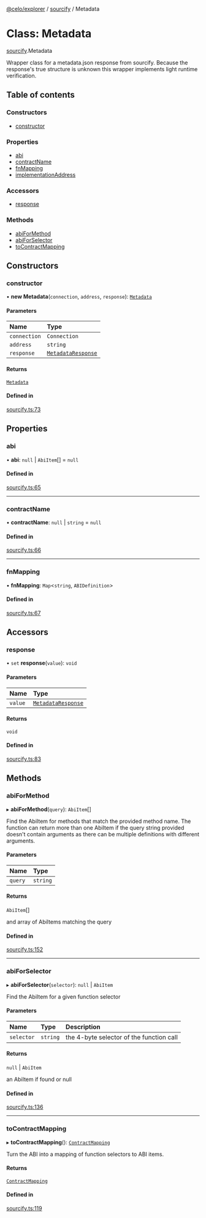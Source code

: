 [@celo/explorer](../README.md) / [sourcify](../modules/sourcify.md) / Metadata

# Class: Metadata

[sourcify](../modules/sourcify.md).Metadata

Wrapper class for a metadata.json response from sourcify.
Because the response's true structure is unknown this wrapper implements
light runtime verification.

## Table of contents

### Constructors

- [constructor](sourcify.Metadata.md#constructor)

### Properties

- [abi](sourcify.Metadata.md#abi)
- [contractName](sourcify.Metadata.md#contractname)
- [fnMapping](sourcify.Metadata.md#fnmapping)
- [implementationAddress](sourcify.Metadata.md#implementationaddress)

### Accessors

- [response](sourcify.Metadata.md#response)

### Methods

- [abiForMethod](sourcify.Metadata.md#abiformethod)
- [abiForSelector](sourcify.Metadata.md#abiforselector)
- [toContractMapping](sourcify.Metadata.md#tocontractmapping)

## Constructors

### constructor

• **new Metadata**(`connection`, `address`, `response`): [`Metadata`](sourcify.Metadata.md)

#### Parameters

| Name | Type |
| :------ | :------ |
| `connection` | `Connection` |
| `address` | `string` |
| `response` | [`MetadataResponse`](../interfaces/sourcify.MetadataResponse.md) |

#### Returns

[`Metadata`](sourcify.Metadata.md)

#### Defined in

[sourcify.ts:73](https://github.com/celo-org/developer-tooling/blob/master/packages/sdk/explorer/src/sourcify.ts#L73)

## Properties

### abi

• **abi**: ``null`` \| `AbiItem`[] = `null`

#### Defined in

[sourcify.ts:65](https://github.com/celo-org/developer-tooling/blob/master/packages/sdk/explorer/src/sourcify.ts#L65)

___

### contractName

• **contractName**: ``null`` \| `string` = `null`

#### Defined in

[sourcify.ts:66](https://github.com/celo-org/developer-tooling/blob/master/packages/sdk/explorer/src/sourcify.ts#L66)

___

### fnMapping

• **fnMapping**: `Map`\<`string`, `ABIDefinition`\>

#### Defined in

[sourcify.ts:67](https://github.com/celo-org/developer-tooling/blob/master/packages/sdk/explorer/src/sourcify.ts#L67)

## Accessors

### response

• `set` **response**(`value`): `void`

#### Parameters

| Name | Type |
| :------ | :------ |
| `value` | [`MetadataResponse`](../interfaces/sourcify.MetadataResponse.md) |

#### Returns

`void`

#### Defined in

[sourcify.ts:83](https://github.com/celo-org/developer-tooling/blob/master/packages/sdk/explorer/src/sourcify.ts#L83)

## Methods

### abiForMethod

▸ **abiForMethod**(`query`): `AbiItem`[]

Find the AbiItem for methods that match the provided method name.
The function can return more than one AbiItem if the query string
provided doesn't contain arguments as there can be multiple
definitions with different arguments.

#### Parameters

| Name | Type |
| :------ | :------ |
| `query` | `string` |

#### Returns

`AbiItem`[]

and array of AbiItems matching the query

#### Defined in

[sourcify.ts:152](https://github.com/celo-org/developer-tooling/blob/master/packages/sdk/explorer/src/sourcify.ts#L152)

___

### abiForSelector

▸ **abiForSelector**(`selector`): ``null`` \| `AbiItem`

Find the AbiItem for a given function selector

#### Parameters

| Name | Type | Description |
| :------ | :------ | :------ |
| `selector` | `string` | the 4-byte selector of the function call |

#### Returns

``null`` \| `AbiItem`

an AbiItem if found or null

#### Defined in

[sourcify.ts:136](https://github.com/celo-org/developer-tooling/blob/master/packages/sdk/explorer/src/sourcify.ts#L136)

___

### toContractMapping

▸ **toContractMapping**(): [`ContractMapping`](../interfaces/base.ContractMapping.md)

Turn the ABI into a mapping of function selectors to ABI items.

#### Returns

[`ContractMapping`](../interfaces/base.ContractMapping.md)

#### Defined in

[sourcify.ts:119](https://github.com/celo-org/developer-tooling/blob/master/packages/sdk/explorer/src/sourcify.ts#L119)
